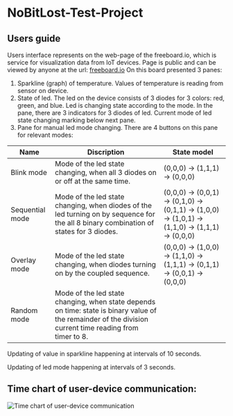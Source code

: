 # NoBitLost-Test-Project
## Users guide

Users interface represents on the web-page of the freeboard.io, which is service for visualization data from IoT devices. Page is public and can be viewed by anyone at the url: [freeboard.io](https://freeboard.io/board/lZxTjP)
On this board presented 3 panes:
1.	Sparkline (graph) of temperature. Values of temperature is reading from sensor on device.
2.	State of led. The led on the device consists of 3 diodes for 3 colors: red, green, and blue. Led is changing state according to the mode. In the pane, there are 3 indicators for 3 diodes of led. Current mode of led state changing marking below next pane.
3.	Pane for manual led mode changing. There are 4 buttons on this pane for relevant modes:

Name | Discription | State model
-----|-------------|------------
Blink mode | Mode of the led state changing, when all 3 diodes on or off at the same time.| (0,0,0) → (1,1,1) → (0,0,0)
Sequential mode | Mode of the led state changing, when diodes of the led turning on by sequence for the all 8 binary combination of states for 3 diodes. | (0,0,0) → (0,0,1) → (0,1,0) → (0,1,1) → (1,0,0) → (1,0,1) → (1,1,0) → (1,1,1) → (0,0,0)
Overlay mode | Mode of the led state changing, when diodes turning on by the coupled sequence. | (0,0,0) → (1,0,0) → (1,1,0) → (1,1,1) → (0,1,1) → (0,0,1) → (0,0,0)
Random mode | Mode of the led state changing, when state depends on time: state is binary value of the remainder of the division current time reading from timer to 8.

Updating of value in sparkline happening at intervals of 10 seconds. 

Updating of led mode happening at intervals of 3 seconds.

## Time chart of user-device communication:
![Time chart of user-device communication](http://savepic.ru/14737127.png)
